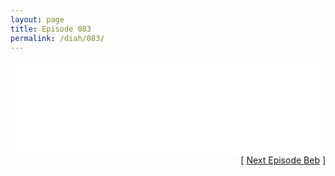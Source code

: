 ```yaml
---
layout: page
title: Episode 083
permalink: /diah/083/
---
```


<iframe allowfullscreen="true" frameborder="0" style="width:100%;" marginheight="0" marginwidth="0" mozallowfullscreen="true" scrolling="NO" src="//gdriveplayer.us/embed2.php?link=WIQiJXqOZTlEeLvAbYn9og2NGGoI5aJg3rvSVmmBHCO7GM%252Fk8SdTIL7qEV1Wc2peQEgncIPm2AYqWJ9nRbS8I%252FwKjInRqroQ%252BxLtI%252FBhc3WKPaAIm23o0tNhPvMoaKj8J%252BLaqXB0o7bQOpJ7VWn5sx4vVF960XVgsGVW5Cvobx2bXUoBT2bXtrtszQ0k8NUYoRIUzkTlIKbR%252BGP73Moveu&amp;no_adult=yes" webkitallowfullscreen="true"></iframe>

<div align="right">[ <a href="/diah/084/">Next Episode Beb</a> ]</div>

